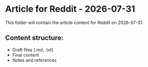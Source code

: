 # Article for Reddit - 2026-07-31

This folder will contain the article content for Reddit on 2026-07-31.

## Content structure:
- Draft files (.md, .txt)
- Final content
- Notes and references
